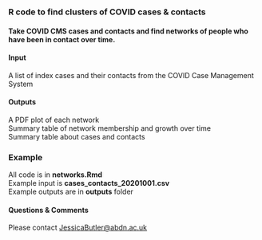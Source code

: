 ### R code to find clusters of COVID cases & contacts

#### Take COVID CMS cases and contacts and find networks of people who have been in contact over time.

#### Input  
A list of index cases and their contacts from the COVID Case Management System

#### Outputs  
A PDF plot of each network  
Summary table of network membership and growth over time  
Summary table about cases and contacts

### Example
All code is in **networks.Rmd**  
Example input is **cases_contacts_20201001.csv**  
Example outputs are in **outputs** folder

#### Questions & Comments  
Please contact JessicaButler@abdn.ac.uk
